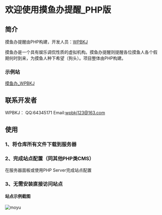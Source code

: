# 欢迎使用摸鱼办提醒_PHP版

## 简介

摸鱼办提醒由PHP构建，开发人员：[WPBKJ](https://www.wpbkj.com/)

摸鱼办是一个具有娱乐调侃性质的虚拟机构。摸鱼办提醒则提醒各位摸鱼人各个假期何时到来，为摸鱼人种下希望（狗头）。项目整体由PHP构建。

### 示例站
[摸鱼办_WPBKJ](https://www.wpbkj.com/moyu_php/)


## 联系开发者
WPBKJ：
QQ:64345171
Email:wpbkj123@163.com

## 使用

### 1、将仓库所有文件下载到服务器

### 2、完成站点配置（同其他PHP类CMS）
在服务器面板或使用PHP Server完成站点配置

### 3、无需安装直接访问站点

#### 站点示例截图
![moyu](https://www.wpbkj.com/moyu_php/moyu.jepg)



